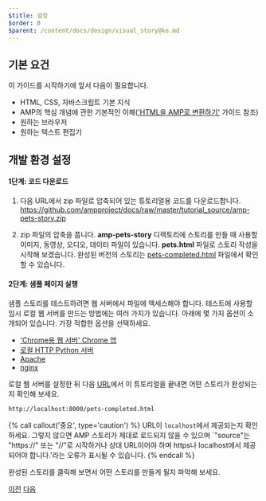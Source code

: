```yaml
---
$title: 설정
$order: 0
$parent: /content/docs/design/visual_story@ko.md
---
```


## 기본 요건

이 가이드를 시작하기에 앞서 다음이 필요합니다.

- HTML, CSS, 자바스크립트 기본 지식
- AMP의 핵심 개념에 관한 기본적인 이해(['HTML을 AMP로 변환하기'](/ko/docs/fundamentals/converting.html) 가이드 참조)
- 원하는 브라우저
- 원하는 텍스트 편집기

## 개발 환경 설정

#### 1단계: 코드 다운로드

1.  다음 URL에서 zip 파일로 압축되어 있는 튜토리얼용 코드를 다운로드합니다. <a href="https://github.com/ampproject/docs/raw/master/tutorial_source/amp-pets-story.zip">https://github.com/ampproject/docs/raw/master/tutorial_source/amp-pets-story.zip</a>

2. zip 파일의 압축을 풉니다.  **amp-pets-story** 디렉토리에 스토리를 만들 때 사용할 이미지, 동영상, 오디오, 데이터 파일이 있습니다.  **pets.html** 파일로 스토리 작성을 시작해 보겠습니다. 완성된 버전의 스토리는 [pets-completed.html](https://github.com/ampproject/docs/blob/master/tutorial_source/amp-pets-story/pets-completed.html) 파일에서 확인할 수 있습니다.

#### 2단계: 샘플 페이지 실행

샘플 스토리를 테스트하려면 웹 서버에서 파일에 액세스해야 합니다. 테스트에 사용할 임시 로컬 웹 서버를 만드는 방법에는 여러 가지가 있습니다.  아래에 몇 가지 옵션이 소개되어 있습니다. 가장 적합한 옵션을 선택하세요.

- ['Chrome용 웹 서버' Chrome 앱](https://chrome.google.com/webstore/detail/web-server-for-chrome/ofhbbkphhbklhfoeikjpcbhemlocgigb)
- [로컬 HTTP Python 서버](https://developer.mozilla.org/en-US/docs/Learn/Common_questions/set_up_a_local_testing_server#Running_a_simple_local_HTTP_server)
- [Apache](https://httpd.apache.org/docs/2.4/getting-started.html)
- [nginx](http://nginx.org/)

로컬 웹 서버를 설정한 뒤 다음 <a href="http://localhost:8000/pets-completed.html">URL</a>에서 이 튜토리얼을 끝내면 어떤 스토리가 완성되는지 확인해 보세요.

```html
http://localhost:8000/pets-completed.html
```

{% call callout('중요', type='caution') %}
URL이 `localhost`에서 제공되는지 확인하세요. 그렇지 않으면 AMP 스토리가 제대로 로드되지 않을 수 있으며 `"source"는 "https://" 또는 "//"로 시작하거나 상대 URL이어야 하며 https나 localhost에서 제공되어야 합니다.'라는 오류가 표시될 수 있습니다.
{% endcall %}


완성된 스토리를 클릭해 보면서 어떤 스토리를 만들게 될지 파악해 보세요.

<div class="prev-next-buttons">
  <a class="button prev-button" href="/ko/docs/getting_started/visual_story.html"><span class="arrow-prev">이전</span></a>
  <a class="button next-button" href="/ko/docs/getting_started/visual_story/parts_of_story.html"><span class="arrow-next">다음</span></a>
</div>
 
